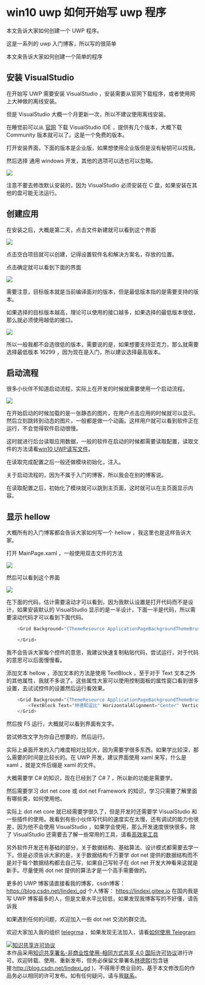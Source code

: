 # win10 uwp 如何开始写 uwp 程序

本文告诉大家如何创建一个 UWP 程序。

这是一系列的 uwp 入门博客，所以写的很简单

<!--more-->
<!-- CreateTime:2019/11/29 10:12:42 -->

<div id="toc"></div>
本文来告诉大家如何创建一个简单的程序

## 安装 VisualStudio 

在开始写 UWP 需要安装 VisualStudio ，安装需要从官网下载程序，或者使用网上大神做的离线安装。

但是 VisualStudio 大概一个月更新一次，所以不建议使用离线安装。

在睡觉前可以从 [官网](https://www.visualstudio.com/zh-hans/ ) 下载 VisualStudio IDE ，提供有几个版本，大概下载 Community 版本就可以了。这是一个免费的版本。

打开安装界面，下面的版本是企业版，如果想使用企业版但是没有秘钥可以找我。

然后选择 通用 windows 开发，其他的选项可以选也可以忽略。

![](http://cdn.lindexi.site/lindexi%2F20184141612579935.jpg)

注意不要去修改默认安装的，因为 VisualStudio 必须安装在 C 盘，如果安装在其他的盘可能无法运行。

## 创建应用

在安装之后，大概是第二天，点击文件新建就可以看到这个界面

![](http://cdn.lindexi.site/lindexi%2F20184141615352914.jpg)

点击空白项目就可以创建，记得设置软件名和解决方案名，存放的位置。

点击确定就可以看到下面的界面

![](http://cdn.lindexi.site/lindexi%2F20184141616397927.jpg)

需要注意，目标版本就是当前编译面对的版本，但是最低版本指的是需要支持的版本。

如果选择的目标版本越高，理论可以使用的接口越多，如果选择的最低版本很低，那么就必须使用越低的接口。

![](http://cdn.lindexi.site/lindexi%2F2018414162014647.jpg)

所以一般我都不会选很低的版本，需要说的是，如果想要支持亚克力，那么就需要选择最低版本 16299 ，因为现在是入门，所以建议选择最高版本。

## 启动流程

很多小伙伴不知道启动流程，实际上在开发的时候就需要使用一个启动流程。

![](http://cdn.lindexi.site/lindexi%2F2018414162242577.jpg)

在开始启动的时候加载的是一张静态的图片，在用户点击应用的时候就可以显示。然后立刻跳转到动态的图片，一般都是做一个动画。这样用户就可以看到软件正在运行，不会觉得软件启动很慢。

这时就进行后台读取应用数据，一般的软件在启动的时候都需要读取配置，读取文件的方法请看[win10 UWP读写文件](https://blog.csdn.net/lindexi_gd/article/details/49007841 )。

在读取完成配置之后一般还做模块初始化，注入。

关于启动流程的，因为不属于入门的博客，所以我会在别的博客说。

在读取配置之后，初始化了模块就可以跳到主页面，这时就可以在主页面显示内容。

## 显示 hellow

大概所有的入门博客都会告诉大家如何写一个 hellow ，我这里也是这样告诉大家。

打开 MainPage.xaml ，一般使用双击文件的方法

![](http://cdn.lindexi.site/lindexi%2F2018414162710847.jpg)

然后可以看到这个界面

![](http://cdn.lindexi.site/lindexi%2F20184141627479596.jpg)

在下面的代码，估计需要滚动才可以看到，因为我默认设置是打开代码而不是设计，如果安装默认的 VisualStudio 显示的是一半设计，下面一半是代码，所以需要滚动代码才可以看到下面代码。

```csharp
    <Grid Background="{ThemeResource ApplicationPageBackgroundThemeBrush}">

    </Grid>
```

我不会告诉大家每个控件的意思，我建议快速复制粘贴代码，尝试运行，对于代码的意思可以后面慢慢看。

添加文本 hellow ，添加文本的方法是使用 TextBlock ，至于对于 Text 文本之外的其他属性，我就不多说了。这些属性大家可以使用控制面板的属性窗口看到很多设置，去试试控件的设置然后运行看效果。

```csharp
    <Grid Background="{ThemeResource ApplicationPageBackgroundThemeBrush}">
        <TextBlock Text="林德熙逗比" HorizontalAlignment="Center" VerticalAlignment="Center"></TextBlock>
    </Grid>
```

然后按 F5 运行，大概就可以看到界面有文字。

尝试修改文字为你自己想要的，然后运行。

实际上桌面开发的入门难度相对比较大，因为需要学很多东西。如果学比较深，那么需要的时间是比较长的。在 UWP 开发，建议界面使用 xaml 来写，什么是 xaml ，就是文件后缀是 xaml 的文件。

大概需要学 C# 的知识，现在已经到了 C# 7 ，所以新的功能是需要学。

然后需要学习 dot net core 或 dot net Framework 的知识，学习只需要了解里面有哪些类，如何使用他。

实际上 dot net core 就已经需要学很久了，但是开发时还需要学 VisualStudio 和一些插件的使用。我看到有些小伙伴写代码的速度实在太慢，还有调试的能力也很差，因为他不会使用 VisualStudio ，如果学会使用，那么开发速度很快很多。除了 VisualStudio 还需要去了解一些常用的工具，请看[高效率工具](https://lindexi.gitee.io/post/%E9%AB%98%E6%95%88%E7%8E%87%E5%B7%A5%E5%85%B7.html )

另外软件开发还有基础的部分，关于数据结构、基础算法、设计模式都需要去学一下。但是必须告诉大家的是，关于数据结构千万要学 dot net 提供的数据结构而不是对于每个数据结构都去自己写，如果自己写轮子在 dot net 开发大神看来这就是新手。尽量使用 dot net 提供的算法才是一个高手需要做的。

更多的 UWP 博客请直接看我的博客，csdn博客：https://blog.csdn.net/lindexi_gd 个人博客： https://lindexi.gitee.io 在国内我是写 UWP 博客最多的人，但是文章水平比较低，如果发现我博客写的不好懂，请告诉我

如果遇到任何的问题，欢迎加入一些 dot net 交流的群交流。

欢迎大家加入我的组织 [telegrma](https://t.me/dotnet_campus) ，如果发现无法加入，请看[如何使用 Telegram](https://blog.lindexi.com/post/%E5%A6%82%E4%BD%95%E4%BD%BF%E7%94%A8-Telegram.html )

<a rel="license" href="http://creativecommons.org/licenses/by-nc-sa/4.0/"><img alt="知识共享许可协议" style="border-width:0" src="https://licensebuttons.net/l/by-nc-sa/4.0/88x31.png" /></a><br />本作品采用<a rel="license" href="http://creativecommons.org/licenses/by-nc-sa/4.0/">知识共享署名-非商业性使用-相同方式共享 4.0 国际许可协议</a>进行许可。欢迎转载、使用、重新发布，但务必保留文章署名[林德熙](http://blog.csdn.net/lindexi_gd)(包含链接:http://blog.csdn.net/lindexi_gd )，不得用于商业目的，基于本文修改后的作品务必以相同的许可发布。如有任何疑问，请与我[联系](mailto:lindexi_gd@163.com)。
